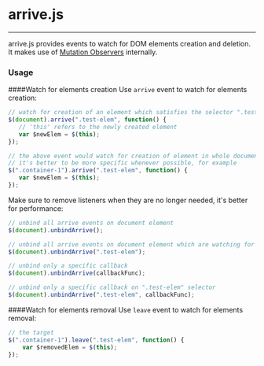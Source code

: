 # arrive.js
---

arrive.js provides events to watch for DOM elements creation and deletion. It makes use of [Mutation Observers](https://developer.mozilla.org/en/docs/Web/API/MutationObserver) internally.

### Usage
####Watch for elements creation
Use `arrive` event to watch for elements creation:
 ```javascript
// watch for creation of an element which satisfies the selector ".test-elem"
$(document).arrive(".test-elem", function() {
    // 'this' refers to the newly created element
    var $newElem = $(this);
});

// the above event would watch for creation of element in whole document
// it's better to be more specific whenever possible, for example
$(".container-1").arrive(".test-elem", function() {
    var $newElem = $(this);
});
```
Make sure to remove listeners when they are no longer needed, it's better for performance:
 ```javascript
// unbind all arrive events on document element
$(document).unbindArrive();

// unbind all arrive events on document element which are watching for ".test-elem" selector
$(document).unbindArrive(".test-elem");

// unbind only a specific callback
$(document).unbindArrive(callbackFunc);

// unbind only a specific callback on ".test-elem" selector
$(document).unbindArrive(".test-elem", callbackFunc);
```
####Watch for elements removal
Use `leave` event to watch for elements removal:
```javascript
// the target 
$(".container-1").leave(".test-elem", function() {
    var $removedElem = $(this);
});
```
